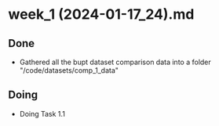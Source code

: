 # week_1 (2024-01-17_24).md

## Done
- Gathered all the bupt dataset comparison data into a folder "/code/datasets/comp_1_data"

## Doing
- Doing Task 1.1 
